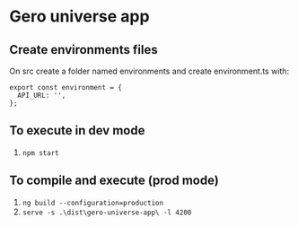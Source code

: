 # Gero universe app

## Create environments files

On src create a folder named environments and create environment.ts with:

```
export const environment = {
  API_URL: '',
};

```

## To execute in dev mode

1. `npm start`

## To compile and execute (prod mode)

1. `ng build --configuration=production`
2. `serve -s .\dist\gero-universe-app\ -l 4200`

